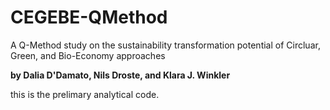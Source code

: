 # CEGEBE-QMethod
A Q-Method study on the sustainability transformation potential of Circluar, Green, and Bio-Economy approaches

**by Dalia D'Damato, Nils Droste, and Klara J. Winkler**

this is the prelimary analytical code.
